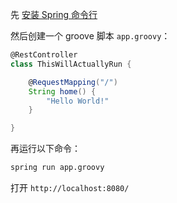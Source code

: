 先 [安装 Spring 命令行](https://docs.spring.io/spring-boot/docs/current/reference/html/getting-started.html#getting-started.installing.cli.homebrew)

然后创建一个 groove 脚本 `app.groovy`：

```groovy
@RestController
class ThisWillActuallyRun {

    @RequestMapping("/")
    String home() {
        "Hello World!"
    }

}
```

再运行以下命令：

```bash
spring run app.groovy
```

打开 `http://localhost:8080/`